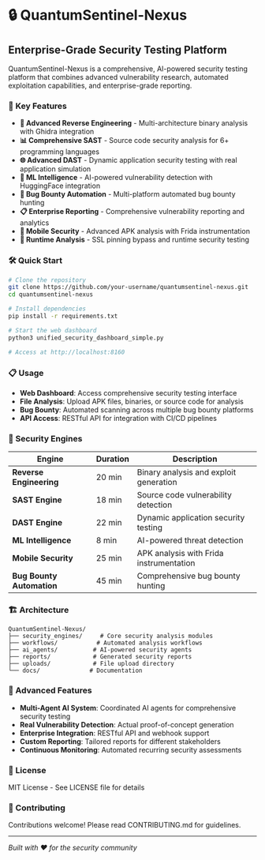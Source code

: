 # 🔒 QuantumSentinel-Nexus

## Enterprise-Grade Security Testing Platform

QuantumSentinel-Nexus is a comprehensive, AI-powered security testing platform that combines advanced vulnerability research, automated exploitation capabilities, and enterprise-grade reporting.

### 🚀 Key Features

- **🔬 Advanced Reverse Engineering** - Multi-architecture binary analysis with Ghidra integration
- **📊 Comprehensive SAST** - Source code security analysis for 6+ programming languages
- **🌐 Advanced DAST** - Dynamic application security testing with real application simulation
- **🤖 ML Intelligence** - AI-powered vulnerability detection with HuggingFace integration
- **🎯 Bug Bounty Automation** - Multi-platform automated bug bounty hunting
- **📋 Enterprise Reporting** - Comprehensive vulnerability reporting and analytics
- **📱 Mobile Security** - Advanced APK analysis with Frida instrumentation
- **🔐 Runtime Analysis** - SSL pinning bypass and runtime security testing

### 🛠 Quick Start

```bash
# Clone the repository
git clone https://github.com/your-username/quantumsentinel-nexus.git
cd quantumsentinel-nexus

# Install dependencies
pip install -r requirements.txt

# Start the web dashboard
python3 unified_security_dashboard_simple.py

# Access at http://localhost:8160
```

### 📋 Usage

- **Web Dashboard**: Access comprehensive security testing interface
- **File Analysis**: Upload APK files, binaries, or source code for analysis
- **Bug Bounty**: Automated scanning across multiple bug bounty platforms
- **API Access**: RESTful API for integration with CI/CD pipelines

### 🔧 Security Engines

| Engine | Duration | Description |
|--------|----------|-------------|
| **Reverse Engineering** | 20 min | Binary analysis and exploit generation |
| **SAST Engine** | 18 min | Source code vulnerability detection |
| **DAST Engine** | 22 min | Dynamic application security testing |
| **ML Intelligence** | 8 min | AI-powered threat detection |
| **Mobile Security** | 25 min | APK analysis with Frida instrumentation |
| **Bug Bounty Automation** | 45 min | Comprehensive bug bounty hunting |

### 🏗 Architecture

```
QuantumSentinel-Nexus/
├── security_engines/     # Core security analysis modules
├── workflows/           # Automated analysis workflows
├── ai_agents/          # AI-powered security agents
├── reports/            # Generated security reports
├── uploads/            # File upload directory
└── docs/              # Documentation
```

### 🚀 Advanced Features

- **Multi-Agent AI System**: Coordinated AI agents for comprehensive security testing
- **Real Vulnerability Detection**: Actual proof-of-concept generation
- **Enterprise Integration**: RESTful API and webhook support
- **Custom Reporting**: Tailored reports for different stakeholders
- **Continuous Monitoring**: Automated recurring security assessments

### 📄 License

MIT License - See LICENSE file for details

### 🤝 Contributing

Contributions welcome! Please read CONTRIBUTING.md for guidelines.

---

*Built with ❤️ for the security community*
